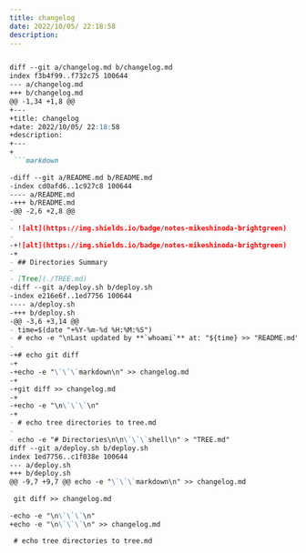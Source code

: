 ```yaml
---
title: changelog
date: 2022/10/05/ 22:18:58
description: 
---
```


```markdown

diff --git a/changelog.md b/changelog.md
index f3b4f99..f732c75 100644
--- a/changelog.md
+++ b/changelog.md
@@ -1,34 +1,8 @@
+---
+title: changelog
+date: 2022/10/05/ 22:18:58
+description: 
+---
+
 ```markdown
 
-diff --git a/README.md b/README.md
-index cd0afd6..1c927c8 100644
---- a/README.md
-+++ b/README.md
-@@ -2,6 +2,8 @@
- 
- ![alt](https://img.shields.io/badge/notes-mikeshinoda-brightgreen)
- 
-+![alt](https://img.shields.io/badge/notes-mikeshinoda-brightgreen)
-+
- ## Directories Summary
- 
- [Tree](./TREE.md)
-diff --git a/deploy.sh b/deploy.sh
-index e216e6f..1ed7756 100644
---- a/deploy.sh
-+++ b/deploy.sh
-@@ -3,6 +3,14 @@
- time=$(date "+%Y-%m-%d %H:%M:%S")
- # echo -e "\nLast updated by **`whoami`** at: "${time} >> "README.md"
- 
-+# echo git diff
-+
-+echo -e "\`\`\`markdown\n" >> changelog.md
-+
-+git diff >> changelog.md
-+
-+echo -e "\n\`\`\`\n"
-+
- # echo tree directories to tree.md
- 
- echo -e "# Directories\n\n\`\`\`shell\n" > "TREE.md"
diff --git a/deploy.sh b/deploy.sh
index 1ed7756..c1f038e 100644
--- a/deploy.sh
+++ b/deploy.sh
@@ -9,7 +9,7 @@ echo -e "\`\`\`markdown\n" >> changelog.md
 
 git diff >> changelog.md
 
-echo -e "\n\`\`\`\n"
+echo -e "\n\`\`\`\n" >> changelog.md
 
 # echo tree directories to tree.md
 

```

